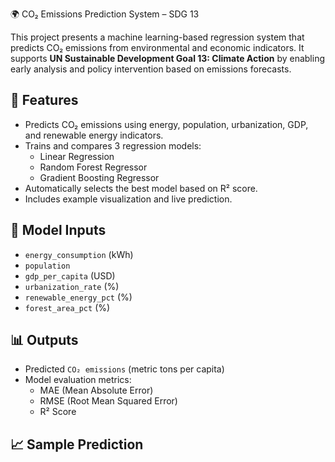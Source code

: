  🌍 CO₂ Emissions Prediction System – SDG 13

This project presents a machine learning-based regression system that predicts CO₂ emissions from environmental and economic indicators. It supports **UN Sustainable Development Goal 13: Climate Action** by enabling early analysis and policy intervention based on emissions forecasts.

## 📌 Features
- Predicts CO₂ emissions using energy, population, urbanization, GDP, and renewable energy indicators.
- Trains and compares 3 regression models:
  - Linear Regression
  - Random Forest Regressor
  - Gradient Boosting Regressor
- Automatically selects the best model based on R² score.
- Includes example visualization and live prediction.

## 🧠 Model Inputs
- `energy_consumption` (kWh)
- `population`
- `gdp_per_capita` (USD)
- `urbanization_rate` (%)
- `renewable_energy_pct` (%)
- `forest_area_pct` (%)

## 📊 Outputs
- Predicted `CO₂ emissions` (metric tons per capita)
- Model evaluation metrics:
  - MAE (Mean Absolute Error)
  - RMSE (Root Mean Squared Error)
  - R² Score

## 📈 Sample Prediction
